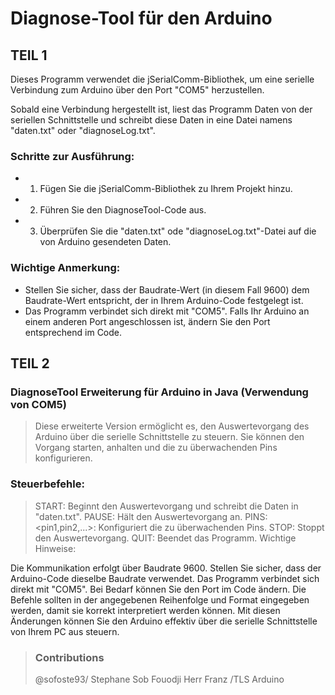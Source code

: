 # Diagnose-Tool für den Arduino

## TEIL 1
Dieses Programm verwendet die jSerialComm-Bibliothek, um eine serielle Verbindung zum Arduino über den Port "COM5" herzustellen.

Sobald eine Verbindung hergestellt ist, liest das Programm Daten von der seriellen Schnittstelle und schreibt diese Daten in eine Datei namens "daten.txt" oder "diagnoseLog.txt".

### Schritte zur Ausführung:

- 1. Fügen Sie die jSerialComm-Bibliothek zu Ihrem Projekt hinzu.
- 2. Führen Sie den DiagnoseTool-Code aus.
- 3. Überprüfen Sie die "daten.txt" ode "diagnoseLog.txt"-Datei auf die von Arduino gesendeten Daten.

### Wichtige Anmerkung:
- Stellen Sie sicher, dass der Baudrate-Wert (in diesem Fall 9600) dem Baudrate-Wert entspricht, der in Ihrem Arduino-Code festgelegt ist.
- Das Programm verbindet sich direkt mit "COM5". Falls Ihr Arduino an einem anderen Port angeschlossen ist, ändern Sie den Port entsprechend im Code.


## TEIL 2

### DiagnoseTool Erweiterung für Arduino in Java (Verwendung von COM5)

> Diese erweiterte Version ermöglicht es, den Auswertevorgang des Arduino über die serielle Schnittstelle zu steuern. Sie können den Vorgang starten, anhalten und die zu überwachenden Pins konfigurieren.

### Steuerbefehle:
>
> START: Beginnt den Auswertevorgang und schreibt die Daten in "daten.txt".
> PAUSE: Hält den Auswertevorgang an.
> PINS:<pin1,pin2,...>: Konfiguriert die zu überwachenden Pins.
> STOP: Stoppt den Auswertevorgang.
> QUIT: Beendet das Programm.
> Wichtige Hinweise:
>
Die Kommunikation erfolgt über Baudrate 9600. 
Stellen Sie sicher, dass der Arduino-Code dieselbe Baudrate verwendet.
Das Programm verbindet sich direkt mit "COM5". Bei Bedarf können Sie den Port im Code ändern.
Die Befehle sollten in der angegebenen Reihenfolge und Format eingegeben werden, damit sie korrekt interpretiert werden können.
Mit diesen Änderungen können Sie den Arduino effektiv über die serielle Schnittstelle von Ihrem PC aus steuern.
>
> ### Contributions
> 
> @sofoste93/ Stephane Sob Fouodji
> Herr Franz /TLS
> Arduino
